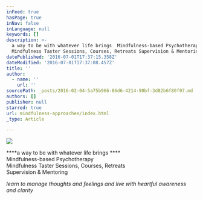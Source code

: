 ```yaml
---
inFeed: true
hasPage: true
inNav: false
inLanguage: null
keywords: []
description: >-
  a way to be with whatever life brings  Mindfulness-based Psychotherapy 
  Mindfulness Taster Sessions, Courses, Retreats Supervision & Mentoring 
datePublished: '2016-07-01T17:37:15.358Z'
dateModified: '2016-07-01T17:37:08.457Z'
title: ''
author:
  - name: ''
    url: ''
sourcePath: _posts/2016-02-04-5a75b966-86d6-4214-90bf-3d82b6f80f07.md
authors: []
publisher: null
starred: true
url: mindfulness-approaches/index.html
_type: Article

---
```

![](https://the-grid-user-content.s3-us-west-2.amazonaws.com/9728026d-ecf9-4864-94bf-68792634fd44.jpg)

****a way to be with whatever life brings ****  
Mindfulness-based Psychotherapy   
Mindfulness Taster Sessions, Courses, Retreats  
Supervision & Mentoring 

_learn to manage thoughts and feelings and live with heartful awareness and clarity_